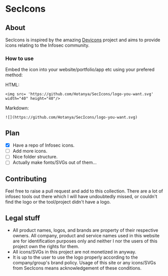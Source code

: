 # SecIcons

## About

SecIcons is inspired by the amazing [Devicons](https://github.com/devicons/devicon) project and aims to provide icons relating to the Infosec community. 

### How to use

Embed the icon into your website/portfolio/app etc using your prefered method:

 HTML:
 
 ```
 <img src= 'https://github.com/Hotanya/SecIcons/logo-you-want.svg' width="40" height="40"/>
```

 Markdown:
 
 ```
 ![](https://github.com/Hotanya/SecIcons/logo-you-want.svg)
 ```

## Plan

- [x] Have a repo of Infosec icons.
- [ ] Add more icons.
- [ ] Nice folder structure.
- [ ] Actually make fonts/SVGs out of them...

## Contributing

Feel free to raise a pull request and add to this collection. There are a lot of infosec tools out there which I will have undoubtedly missed, or couldn't find the logo or the tool/project didn't have a logo.


## Legal stuff

* All product names, logos, and brands are property of their respective owners. All company, product and service names used in this website are for identification purposes only and neither I nor the users of this project own the rights for them.
* All icons/SVGs in this project are not monetized in anyway.
* It is up to the user to use the logo properly according to the company/group's brand policy. Usage of this site or any icons/SVGs from SecIcons means acknowledgement of these conditions.

